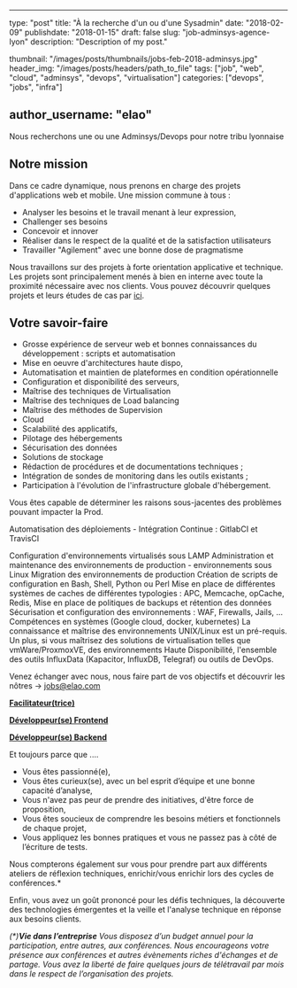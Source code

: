﻿
---
type:           "post"
title:          "À la recherche d'un ou d'une Sysadmin"
date:           "2018-02-09"
publishdate:    "2018-01-15"
draft:          false
slug:           "job-adminsys-agence-lyon"
description:    "Description of my post."

thumbnail:      "/images/posts/thumbnails/jobs-feb-2018-adminsys.jpg"
header_img:     "/images/posts/headers/path_to_file"
tags:           ["job", "web", "cloud", "adminsys", "devops", "virtualisation"]
categories:     ["devops", "jobs", "infra"]

author_username:    "elao"
---



Nous recherchons une ou une Adminsys/Devops pour notre tribu lyonnaise
                   
## Notre mission

Dans ce cadre dynamique, nous prenons en charge des projets  d'applications web et mobile. Une mission commune à tous :
- Analyser les besoins et le travail menant à leur expression,
- Challenger ses besoins
- Concevoir et innover
- Réaliser dans le respect de la qualité et de la satisfaction utilisateurs
- Travailler "Agilement" avec une bonne dose de pragmatisme

Nous travaillons sur des projets à forte orientation applicative et technique. Les projets sont principalement menés à bien en interne avec toute la proximité nécessaire avec nos clients.
Vous pouvez découvrir quelques projets et leurs études de cas par [ici](https://www.elao.com/fr/nos-experiences/). 

## Votre savoir-faire

- Grosse expérience de serveur web et bonnes connaissances du développement : scripts et automatisation
- Mise en oeuvre d'architectures haute dispo,
- Automatisation et maintien de plateformes en condition opérationnelle
- Configuration et disponibilité des serveurs,
- Maîtrise des techniques de Virtualisation
- Maîtrise des techniques de Load balancing
- Maîtrise des méthodes de Supervision
- Cloud
- Scalabilité des applicatifs,
- Pilotage des hébergements 
- Sécurisation des données
- Solutions de stockage
- Rédaction de procédures et de documentations techniques ; 
- Intégration de sondes de monitoring dans les outils existants ; 
- Participation à l'évolution de l'infrastructure globale d'hébergement.

Vous êtes capable de déterminer les raisons sous-jacentes des problèmes pouvant impacter la Prod.

Automatisation des déploiements - Intégration Continue : GitlabCI et TravisCI

Configuration d'environnements virtualisés sous LAMP
Administration et maintenance des environnements de production - environnements sous Linux
Migration des environnements de production
Création de scripts de configuration en Bash, Shell, Python ou Perl
Mise en place de différentes systèmes de caches de différentes typologies : APC, Memcache, opCache, Redis,
Mise en place de politiques de backups et rétention des données
Sécurisation et configuration des environnements : WAF, Firewalls, Jails, …
Compétences en systèmes (Google cloud, docker, kubernetes) 
La connaissance et maîtrise des environnements UNIX/Linux est un pré-requis. Un plus, si vous maîtrisez des solutions de virtualisation telles que vmWare/ProxmoxVE, des environnements Haute Disponibilité, l'ensemble des outils InfluxData (Kapacitor, InfluxDB, Telegraf) ou outils de DevOps.

Venez échanger avec nous, nous faire part de vos objectifs et découvrir les nôtres  -> jobs@elao.com

                  
[**Facilitateur(trice)**](/fr/elao/job-facilitateur-agence-lyon) 

[**Développeur(se) Frontend**](/fr/elao/job-developer-frontend-agence-lyon) 

[**Développeur(se) Backend**](/fr/elao/job-developer-backend-agence-lyon)

Et toujours parce que ....
- Vous êtes passionné(e),
- Vous êtes curieux(se), avec un bel esprit d’équipe et une bonne capacité d’analyse,
- Vous n'avez pas peur de prendre des initiatives, d'être force de proposition, 
- Vous êtes soucieux de comprendre les besoins métiers et fonctionnels de chaque projet,
- Vous appliquez les bonnes pratiques et vous ne passez pas à côté de l’écriture de tests.

Nous compterons également sur vous pour prendre part aux différents ateliers de réflexion techniques, enrichir/vous enrichir lors des cycles de conférences.*

Enfin, vous avez un goût prononcé pour les défis techniques, la découverte des technologies émergentes et la veille et l'analyse technique en réponse aux besoins clients.

_(*)**Vie dans l’entreprise**_
_Vous disposez d’un budget annuel pour la participation, entre autres, aux conférences. Nous encourageons votre présence aux conférences et autres évènements riches d'échanges et de partage. 
Vous avez la liberté de faire quelques jours de télétravail par mois dans le respect de l’organisation des projets._

